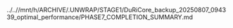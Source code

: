 ../..//mnt/h/ARCHIVE/.UNWRAP/STAGE1/DuRiCore_backup_20250807_094339_optimal_performance/PHASE7_COMPLETION_SUMMARY.md